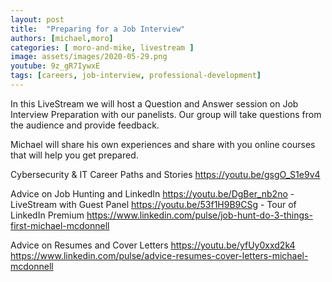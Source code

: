 ```yaml
---
layout: post
title:  "Preparing for a Job Interview"
authors: [michael,moro]
categories: [ moro-and-mike, livestream ]
image: assets/images/2020-05-29.png
youtube: 9z_gR7IywxE
tags: [careers, job-interview, professional-development]
---
```

In this LiveStream we will host a Question and Answer session on Job Interview Preparation with our panelists. Our group will take questions from the audience and provide feedback.

Michael will share his own experiences and share with you online courses that will help you get prepared.

Cybersecurity & IT Career Paths and Stories
  https://youtu.be/gsgO_S1e9v4

Advice on Job Hunting and LinkedIn
  https://youtu.be/DgBer_nb2no - LiveStream with Guest Panel
  https://youtu.be/53f1H9B9CSg - Tour of LinkedIn Premium
  https://www.linkedin.com/pulse/job-hunt-do-3-things-first-michael-mcdonnell

Advice on Resumes and Cover Letters
  https://youtu.be/yfUy0xxd2k4
  https://www.linkedin.com/pulse/advice-resumes-cover-letters-michael-mcdonnell
